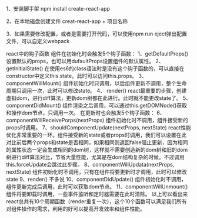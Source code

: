 1、安装脚手架 npm install create-react-app

2、在本地磁盘创建文件 creat-react-app + 项目名称

3、如果需要修改配置，或者是需要打开代码，可以使用npm run eject弹出配置文件，可以自定义webpack





react中的钩子函数
  组件在初始化时会触发5个钩子函数：
  1、getDefaultProps()
      设置默认的props，也可以用dufaultProps设置组件的默认属性。
  2、getInitialState()
      在使用es6的class语法时是没有这个钩子函数的，可以直接在constructor中定义this.state。此时可以访问this.props。
  3、componentWillMount()
      组件初始化时只调用，以后组件更新不调用，整个生命周期只调用一次，此时可以修改state。
  4、 render()
      react最重要的步骤，创建虚拟dom，进行diff算法，更新dom树都在此进行。此时就不能更改state了。
  5、componentDidMount()
      组件渲染之后调用，可以通过this.getDOMNode()获取和操作dom节点，只调用一次。
  在更新时也会触发5个钩子函数：
  6、componentWillReceivePorps(nextProps)
      组件初始化时不调用，组件接受新的props时调用。
  7、shouldComponentUpdate(nextProps, nextState)
      react性能优化非常重要的一环。组件接受新的state或者props时调用，我们可以设置在此对比前后两个props和state是否相同，如果相同则返回false阻止更新，因为相同的属性状态一定会生成相同的dom树，这样就不需要创造新的dom树和旧的dom树进行diff算法对比，节省大量性能，尤其是在dom结构复杂的时候。不过调用this.forceUpdate会跳过此步骤。
  8、componentWillUpdata(nextProps, nextState)
      组件初始化时不调用，只有在组件将要更新时才调用，此时可以修改state
  9、render()
      不多说
  10、componentDidUpdate()
      组件初始化时不调用，组件更新完成后调用，此时可以获取dom节点。
  11、componentWillUnmount()
      组件将要卸载时调用，一些事件监听和定时器需要在此时清除。
  以上可以看出来react总共有10个周期函数（render重复一次），这个10个函数可以满足我们所有对组件操作的需求，利用的好可以提高开发效率和组件性能。